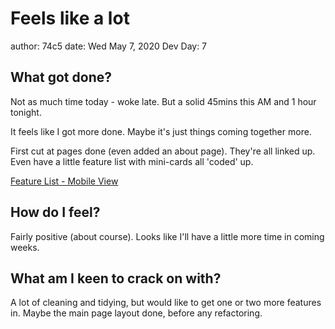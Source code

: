 # Feels like a lot
author: 74c5
date: Wed May 7, 2020
Dev Day: 7

## What got done?

Not as much time today - woke late. But a solid 45mins this AM and 1 hour tonight.

It feels like I got more done. Maybe it's just things coming together more.

First cut at pages done (even added an about page). They're all linked up.
Even have a little feature list with mini-cards all 'coded' up.

[Feature List - Mobile View](../assets/post-images/day7-feature-list.png)

## How do I feel?

Fairly positive (about course). Looks like I'll have a little more time in coming weeks.

## What am I keen to crack on with?

A lot of cleaning and tidying, but would like to get one or two more features in.
Maybe the main page layout done, before any refactoring.
